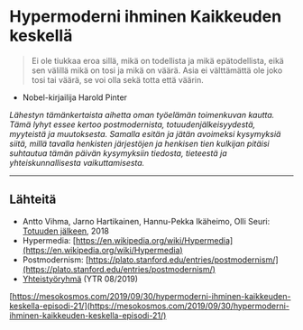 # Hypermoderni ihminen Kaikkeuden keskellä

> Ei ole tiukkaa eroa sillä, mikä on todellista ja mikä epätodellista, eikä sen välillä mikä on tosi ja mikä on väärä. Asia ei välttämättä ole joko tosi tai väärä, se voi olla sekä totta että väärin. - Nobel-kirjailija Harold Pinter

_Lähestyn tämänkertaista aihetta oman työelämän toimenkuvan kautta. Tämä lyhyt essee kertoo postmodernista, totuudenjälkeisyydestä, myyteistä ja muutoksesta. Samalla esitän ja jätän avoimeksi kysymyksiä siitä, millä tavalla henkisten järjestöjen ja henkisen tien kulkijan pitäisi suhtautua tämän päivän kysymyksiin tiedosta, tieteestä ja yhteiskunnallisesta vaikuttamisesta._

---

## Lähteitä

* Antto Vihma, Jarno Hartikainen, Hannu-Pekka Ikäheimo, Olli Seuri: [Totuuden jälkeen](http://www.teos.fi/kirjat/kaikki/2018-syksy/totuuden-j%C3%A4lkeen.html), 2018
* Hypermedia: [https://en.wikipedia.org/wiki/Hypermedia](https://en.wikipedia.org/wiki/Hypermedia)
* Postmodernism: [https://plato.stanford.edu/entries/postmodernism/](https://plato.stanford.edu/entries/postmodernism/)
* [Yhteistyöryhmä](https://www.facebook.com/events/kreivil%C3%A4/henkisyys-ja-tiede-yhteisty%C3%B6ryhm%C3%A4-19-seminaari-kreivil%C3%A4ss%C3%A4/831183440578357/) \(YTR 08/2019\)

[https://mesokosmos.com/2019/09/30/hypermoderni-ihminen-kaikkeuden-keskella-episodi-21/](https://mesokosmos.com/2019/09/30/hypermoderni-ihminen-kaikkeuden-keskella-episodi-21/)


